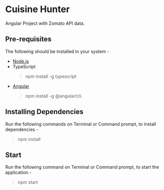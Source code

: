 # Cuisine Hunter
Angular Project with Zomato API data.

## Pre-requisites
The following should be installed in your system -
* [Node.js](https://nodejs.org/en/)
* TypeScript
  > npm install -g typescript
* [Angular](https://angular.io/)
  > npm install -g @angular/cli

## Installing Dependencies
Run the following commands on Terminal or Command prompt, to install dependencies -
> npm install

## Start
Run the following command on Terminal or Command prompt, to start the application -
> npm start
